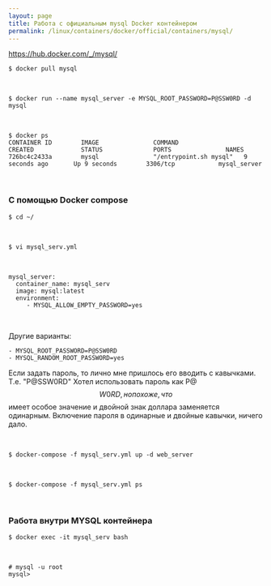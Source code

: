 ```yaml
---
layout: page
title: Работа с официальным mysql Docker контейнером
permalink: /linux/containers/docker/official/containers/mysql/
---
```




https://hub.docker.com/_/mysql/


    $ docker pull mysql

<br/>

    $ docker run --name mysql_server -e MYSQL_ROOT_PASSWORD=P@SSW0RD -d mysql

<br/>

    $ docker ps
    CONTAINER ID        IMAGE               COMMAND                  CREATED             STATUS              PORTS               NAMES
    726bc4c2433a        mysql               "/entrypoint.sh mysql"   9 seconds ago       Up 9 seconds        3306/tcp            mysql_server



<br/>

### С помощью Docker compose


    $ cd ~/

<br/>

    $ vi mysql_serv.yml

<br/>


    mysql_server:
      container_name: mysql_serv
      image: mysql:latest
      environment:
         - MYSQL_ALLOW_EMPTY_PASSWORD=yes


<br/>


Другие варианты:

    - MYSQL_ROOT_PASSWORD=P@SSW0RD
    - MYSQL_RANDOM_ROOT_PASSWORD=yes


Если задать пароль, то лично мне пришлось его вводить с кавычками. Т.е. "P@SSW0RD"
Хотел использовать пароль как P@$$W0RD, но похоже, что $$ имеет особое значение и двойной знак доллара заменяется одинарным.
Включение пароля в одинарные и двойные кавычки, ничего дало.

<br/>

    $ docker-compose -f mysql_serv.yml up -d web_server

<br/>

    $ docker-compose -f mysql_serv.yml ps

<br/>

### Работа внутри MYSQL контейнера

    $ docker exec -it mysql_serv bash

<br/>

    # mysql -u root
    mysql>
